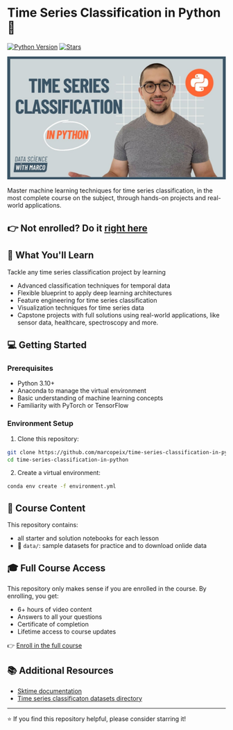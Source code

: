 # Time Series Classification in Python 🚀

[![Python Version](https://img.shields.io/badge/python-3.10%2B-blue)](https://www.python.org/)
[![Stars](https://img.shields.io/github/stars/yourusername/time-series-classification.svg)](https://github.com/marcopeix/time-series-classification-in-python/stargazers)

![Course Banner](assets/2.jpg)

Master machine learning techniques for time series classification, in the most complete course on the subject, through hands-on projects and real-world applications.

## 👉 Not enrolled? Do it [right here](https://www.datasciencewithmarco.com/offers/soYA3CJW) 

## 🎯 What You'll Learn

Tackle any time series classification project by learning

- Advanced classification techniques for temporal data
- Flexible blueprint to apply deep learning architectures
- Feature engineering for time series classification
- Visualization techniques for time series data
- Capstone projects with full solutions using real-world applications, like sensor data, healthcare, spectroscopy and more.

## 💻 Getting Started

### Prerequisites

- Python 3.10+
- Anaconda to manage the virtual environment
- Basic understanding of machine learning concepts
- Familiarity with PyTorch or TensorFlow

### Environment Setup

1. Clone this repository:
```bash
git clone https://github.com/marcopeix/time-series-classification-in-python
cd time-series-classification-in-python
```

2. Create a virtual environment:
``` bash
conda env create -f environment.yml
```

## 📘 Course Content

This repository contains:

- all starter and solution notebooks for each lesson
- 📁 `data/`: sample datasets for practice and to download onlide data

## 🎓 Full Course Access

This repository only makes sense if you are enrolled in the course. 
By enrolling, you get:

- 6+ hours of video content
- Answers to all your questions
- Certificate of completion
- Lifetime access to course updates

👉 [Enroll in the full course](https://www.datasciencewithmarco.com/offers/soYA3CJW) 

## 📚 Additional Resources

- [Sktime documentation](https://www.sktime.net/en/stable/api_reference/classification.html)
- [Time series classificaton datasets directory](http://timeseriesclassification.com/dataset.php)

---
⭐️ If you find this repository helpful, please consider starring it!